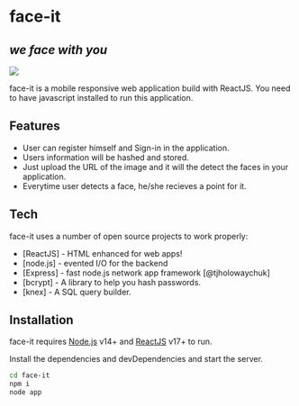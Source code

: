 # face-it
## _we face with you_

![](https://i.ibb.co/zGB4LL2/ai.png)

face-it is a mobile responsive web application build with ReactJS.
You need to have javascript installed to run this application.

## Features
- User can register himself and Sign-in in the application.
- Users information will be hashed and stored.
- Just upload the URL of the image and it will the detect the faces in your application.
- Everytime user detects a face, he/she recieves a point for it.

## Tech

face-it uses a number of open source projects to work properly:

- [ReactJS] - HTML enhanced for web apps!
- [node.js] - evented I/O for the backend
- [Express] - fast node.js network app framework [@tjholowaychuk]
- [bcrypt]  - A library to help you hash passwords.
- [knex]    - A SQL query builder.

## Installation

face-it requires [Node.js](https://nodejs.org/) v14+ and [ReactJS](https://www.npmjs.com/package/react) v17+ to run.


Install the dependencies and devDependencies and start the server.

```sh
cd face-it
npm i
node app
```

